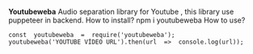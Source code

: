 **Youtubeweba**
Audio separation library for Youtube , this library use puppeteer in backend.
How to install?
npm i youtubeweba
How to use?

    const  youtubeweba  =  require('youtubeweba');
    youtubeweba('YOUTUBE VİDEO URL').then(url  =>  console.log(url));

